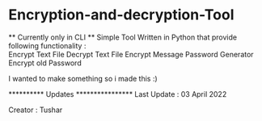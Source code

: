 # Encryption-and-decryption-Tool
** Currently only in CLI ** Simple Tool Written in Python that provide following functionality :  
Encrypt Text File Decrypt Text File Encrypt Message Password Generator Encrypt old Password

I wanted to make something so i made this :)

********** Updates ****************
Last Update : 03 April 2022


Creator :
Tushar

